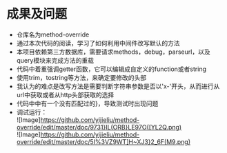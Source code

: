 # 成果及问题   
* 仓库名为method-override   
* 通过本次代码的阅读，学习了如何利用中间件改写默认的方法   
* 本项目依赖第三方数据库，需要请求methods，debug，parseurl，以及query模块来完成方法的重载    
* 代码中着重强调getter函数，它可以编辑成自定义的function或者string    
* 使用trim，tostring等方法，来确定要修改的头部    
* 我认为的难点是改写方法是需要判断字符串参数是否以'x-'开头，从而进行从url中获取或者从http头部获取的选择    
* 代码中中有一个没有匹配过的}，导致测试时出现问题    
* 调试运行：   
![Image]https://github.com/yijieliu/method-override/edit/master/doc/9731}IL(ORB}LE97O([YL2Q.png)   
![Image]https://github.com/yijieliu/method-override/edit/master/doc/5I%3VZ9WT]H~XJ3}2_6F(M9.png)   
